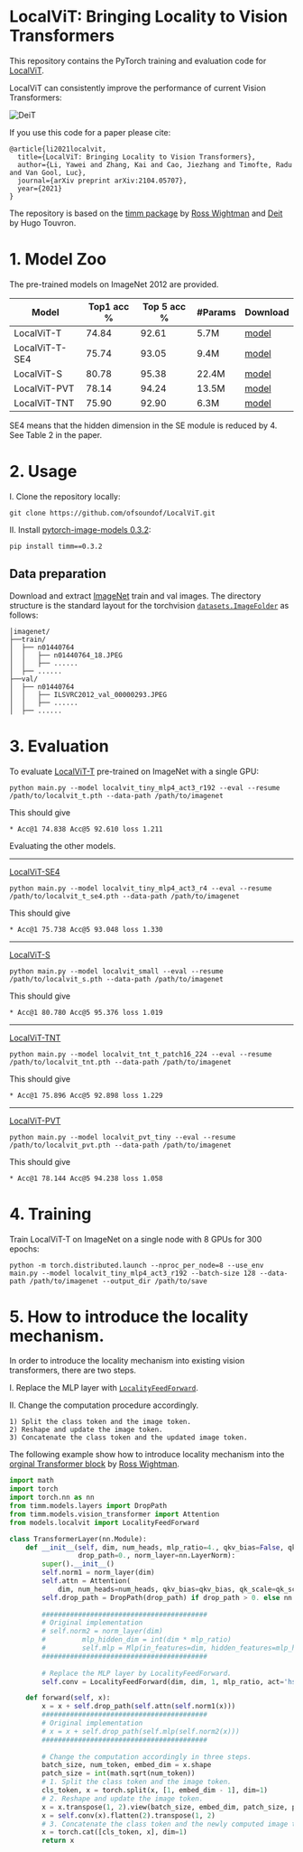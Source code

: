 # LocalViT: Bringing Locality to Vision Transformers

This repository contains the PyTorch training and evaluation code for [LocalViT](https://arxiv.org/abs/2104.05707).

LocalViT can consistently improve the performance of current Vision Transformers: 

![DeiT](./images/teaser.png)

If you use this code for a paper please cite:

```
@article{li2021localvit,
  title={LocalViT: Bringing Locality to Vision Transformers},
  author={Li, Yawei and Zhang, Kai and Cao, Jiezhang and Timofte, Radu and Van Gool, Luc},
  journal={arXiv preprint arXiv:2104.05707},
  year={2021}
}
```

The repository is based on the [timm package](https://github.com/rwightman/pytorch-image-models) by [Ross Wightman](https://github.com/rwightman) and [Deit](https://github.com/facebookresearch/deit) by Hugo Touvron.


# 1. Model Zoo

The pre-trained models on ImageNet 2012 are provided.

| Model | Top1 acc % | Top 5 acc % | #Params | Download |
| --- | --- | --- | --- | --- |
| LocalViT-T | 74.84 | 92.61 | 5.7M | [model](https://drive.google.com/file/d/1x34YjvhIObfcv1OsVnaKRjuRgPgadm4F/view?usp=sharing) |
| LocalViT-T-SE4 | 75.74 | 93.05 | 9.4M | [model](https://drive.google.com/file/d/1EG8mzoP1qZQxH4XVnYGkLFQT3LcXD-7U/view?usp=sharing) |
| LocalViT-S | 80.78 | 95.38 | 22.4M| [model](https://drive.google.com/file/d/18p7jsRI7sPjBinog81acLdsUicxADJYk/view?usp=sharing) |
| LocalViT-PVT | 78.14 | 94.24 | 13.5M | [model](https://drive.google.com/file/d/1pMcV47s5UchpKVBpe_A8BrtL0pG9yVvF/view?usp=sharing) |
| LocalViT-TNT | 75.90 | 92.90 | 6.3M | [model](https://drive.google.com/file/d/1b6AoHeq7WGFPNB4jibMjWGK1nKfhLvA_/view?usp=sharing) |

SE4 means that the hidden dimension in the SE module is reduced by 4. See Table 2 in the paper.


# 2. Usage

I. Clone the repository locally:
```
git clone https://github.com/ofsoundof/LocalViT.git
```
II. Install [pytorch-image-models 0.3.2](https://github.com/rwightman/pytorch-image-models):

```
pip install timm==0.3.2
```

## Data preparation

Download and extract [ImageNet](http://image-net.org/) train and val images.
The directory structure is the standard layout for the torchvision [`datasets.ImageFolder`](https://pytorch.org/vision/stable/datasets.html#imagefolder) as follows:

```
│imagenet/
├──train/
│  ├── n01440764
│  │   ├── n01440764_18.JPEG
│  │   ├── ......
│  ├── ......
├──val/
│  ├── n01440764
│  │   ├── ILSVRC2012_val_00000293.JPEG
│  │   ├── ......
│  ├── ......
```

# 3. Evaluation

To evaluate [LocalViT-T](https://drive.google.com/file/d/1x34YjvhIObfcv1OsVnaKRjuRgPgadm4F/view?usp=sharing) pre-trained on ImageNet with a single GPU:
```
python main.py --model localvit_tiny_mlp4_act3_r192 --eval --resume /path/to/localvit_t.pth --data-path /path/to/imagenet
```
This should give
```
* Acc@1 74.838 Acc@5 92.610 loss 1.211
```

Evaluating the other models.

--------------------------------------------------------------------

[LocalViT-SE4](https://drive.google.com/file/d/1EG8mzoP1qZQxH4XVnYGkLFQT3LcXD-7U/view?usp=sharing)

```
python main.py --model localvit_tiny_mlp4_act3_r4 --eval --resume /path/to/localvit_t_se4.pth --data-path /path/to/imagenet
```
This should give
```
* Acc@1 75.738 Acc@5 93.048 loss 1.330
```

--------------------------------------------------------------------

[LocalViT-S](https://drive.google.com/file/d/18p7jsRI7sPjBinog81acLdsUicxADJYk/view?usp=sharing)

```
python main.py --model localvit_small --eval --resume /path/to/localvit_s.pth --data-path /path/to/imagenet
```
This should give
```
* Acc@1 80.780 Acc@5 95.376 loss 1.019
```

--------------------------------------------------------------------

[LocalViT-TNT](https://drive.google.com/file/d/1b6AoHeq7WGFPNB4jibMjWGK1nKfhLvA_/view?usp=sharing)

```
python main.py --model localvit_tnt_t_patch16_224 --eval --resume /path/to/localvit_tnt.pth --data-path /path/to/imagenet
```
This should give
```
* Acc@1 75.896 Acc@5 92.898 loss 1.229
```

--------------------------------------------------------------------

[LocalViT-PVT](https://drive.google.com/file/d/1pMcV47s5UchpKVBpe_A8BrtL0pG9yVvF/view?usp=sharing)

```
python main.py --model localvit_pvt_tiny --eval --resume /path/to/localvit_pvt.pth --data-path /path/to/imagenet
```
This should give
```
* Acc@1 78.144 Acc@5 94.238 loss 1.058
```



# 4. Training
Train LocalViT-T on ImageNet on a single node with 8 GPUs for 300 epochs:

```
python -m torch.distributed.launch --nproc_per_node=8 --use_env main.py --model localvit_tiny_mlp4_act3_r192 --batch-size 128 --data-path /path/to/imagenet --output_dir /path/to/save

```

# 5. How to introduce the locality mechanism.

In order to introduce the locality mechanism into existing vision transformers, there are two steps.

I. Replace the MLP layer with [`LocalityFeedForward`](https://github.com/ofsoundof/LocalViT/blob/main/models/localvit.py#L70).

II. Change the computation procedure accordingly.

    1) Split the class token and the image token.
    2) Reshape and update the image token.
    3) Concatenate the class token and the updated image token.
    
The following example show how to introduce locality mechanism into the [orginal Transformer block](https://github.com/rwightman/pytorch-image-models/blob/master/timm/models/vision_transformer.py#L162) by [Ross Wightman](https://github.com/rwightman).

```python
import math
import torch
import torch.nn as nn
from timm.models.layers import DropPath
from timm.models.vision_transformer import Attention
from models.localvit import LocalityFeedForward

class TransformerLayer(nn.Module):
    def __init__(self, dim, num_heads, mlp_ratio=4., qkv_bias=False, qk_scale=None, drop=0., attn_drop=0.,
                 drop_path=0., norm_layer=nn.LayerNorm):
        super().__init__()
        self.norm1 = norm_layer(dim)
        self.attn = Attention(
            dim, num_heads=num_heads, qkv_bias=qkv_bias, qk_scale=qk_scale, attn_drop=attn_drop, proj_drop=drop)
        self.drop_path = DropPath(drop_path) if drop_path > 0. else nn.Identity()
        
        #########################################
        # Original implementation
        # self.norm2 = norm_layer(dim)
        #         mlp_hidden_dim = int(dim * mlp_ratio)
        #         self.mlp = Mlp(in_features=dim, hidden_features=mlp_hidden_dim, act_layer=act_layer, drop=drop)
        #########################################
        
        # Replace the MLP layer by LocalityFeedForward.
        self.conv = LocalityFeedForward(dim, dim, 1, mlp_ratio, act='hs+se', reduction=dim//4)

    def forward(self, x):
        x = x + self.drop_path(self.attn(self.norm1(x)))
        #########################################
        # Original implementation
        # x = x + self.drop_path(self.mlp(self.norm2(x)))
        #########################################
        
        # Change the computation accordingly in three steps.
        batch_size, num_token, embed_dim = x.shape
        patch_size = int(math.sqrt(num_token))
        # 1. Split the class token and the image token.
        cls_token, x = torch.split(x, [1, embed_dim - 1], dim=1)                    
        # 2. Reshape and update the image token.
        x = x.transpose(1, 2).view(batch_size, embed_dim, patch_size, patch_size)  
        x = self.conv(x).flatten(2).transpose(1, 2)                                
        # 3. Concatenate the class token and the newly computed image token.
        x = torch.cat([cls_token, x], dim=1)
        return x
```
